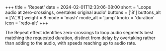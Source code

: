 +++
title = 'Repeat'
date = 2024-02-01T12:33:06-08:00
short = 'Loops audio at zero-crossings, overtakes original audio'
buttons = ['8']
buttons_alt = ['A','8']
weight = 8
mode = 'mash'
mode_alt = 'jump'
knobx = 'duration'
icon = 'redo-alt'
+++


The Repeat effect identifies zero-crossings to loop audio segments best matching the requested duration, distinct from delay by overtaking rather than adding to the audio, with speeds reaching up to audio rate.

